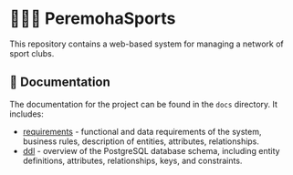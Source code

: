 # 🏋🏻‍♂️ PeremohaSports
This repository contains a web-based system for managing a network of sport clubs.

## 📄 Documentation 
The documentation for the project can be found in the `docs` directory. It includes:
- [requirements](/docs/requirements.md) - functional and data requirements of the system, business rules, description of entities, attributes, relationships.
- [ddl](/docs/ddl.md) - overview of the PostgreSQL database schema, including entity definitions, attributes, relationships, keys, and constraints.